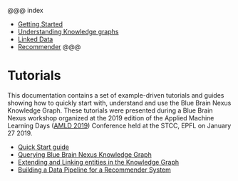 
@@@ index

* [Getting Started](getting-started/index.md)
* [Understanding Knowledge graphs](knowledge-graph/index.md)
* [Linked Data](linking-data/index.md)
* [Recommender](build-recommender/index.md)
@@@

# Tutorials


This documentation contains a set of example-driven tutorials and guides showing how to quickly start with, understand and use the Blue Brain Nexus Knowledge Graph. These tutorials were presented during a Blue Brain Nexus workshop organized at the 2019 edition of the Applied Machine Learning Days ([AMLD 2019](https://www.appliedmldays.org/workshops/blue-brain-nexus-a-knowledge-graph-for-data-driven-projects)) Conference held at the STCC, EPFL on January 27 2019.


* [Quick Start guide](./getting-started/index.html)
* [Querying Blue Brain Nexus Knowledge Graph](./knowledge-graph/querying-knowledge-graph.html)
* [Extending and Linking entities in the Knowledge Graph](./linking-data/index.html)
* [Building a Data Pipeline for a Recommender System](./build-recommender/index.html)
